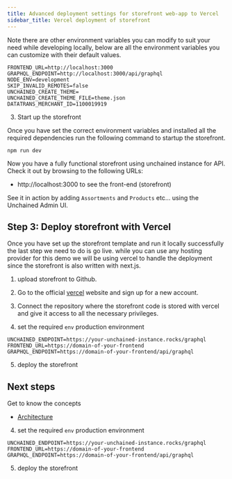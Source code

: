 ```yaml
---
title: Advanced deployment settings for storefront web-app to Vercel
sidebar_title: Vercel deployment of storefront
---
```


Note there are other environment variables you can modify to suit your need while developing locally, below are all the environment variables you can customize with their default values.

```
FRONTEND_URL=http://localhost:3000
GRAPHQL_ENDPOINT=http://localhost:3000/api/graphql
NODE_ENV=development
SKIP_INVALID_REMOTES=false
UNCHAINED_CREATE_THEME=
UNCHAINED_CREATE_THEME_FILE=theme.json
DATATRANS_MERCHANT_ID=1100019919
```

3. Start up the storefront

Once you have set the correct environment variables and installed all the required dependencies run the following command to startup the storefront.

```
npm run dev
```

Now you have a fully functional storefront using unchained instance for API. Check it out by browsing to the following URLs:

- http://localhost:3000 to see the front-end (storefront)

See it in action by adding `Assortments` and `Products` etc... using the Unchained Admin UI.

## Step 3: Deploy storefront with Vercel

Once you have set up the storefront template and run it locally successfully the last step we need to do is go live. while you can use any hosting provider for this demo we will be using vercel to handle the deployment since the storefront is also written with next.js.

1. upload storefront to Github.

2. Go to the official [vercel](https://vercel.com/) website and sign up for a new account.

3. Connect the repository where the storefront code is stored with vercel and give it access to all the necessary privileges.

4. set the required `env` production environment

```
UNCHAINED_ENDPOINT=https://your-unchained-instance.rocks/graphql
FRONTEND_URL=https://domain-of-your-frontend
GRAPHQL_ENDPOINT=https://domain-of-your-frontend/api/graphql
```

5. deploy the storefront

## Next steps

Get to know the concepts

- [Architecture](../architecture/overview)

4. set the required `env` production environment

```
UNCHAINED_ENDPOINT=https://your-unchained-instance.rocks/graphql
FRONTEND_URL=https://domain-of-your-frontend
GRAPHQL_ENDPOINT=https://domain-of-your-frontend/api/graphql
```

5. deploy the storefront
